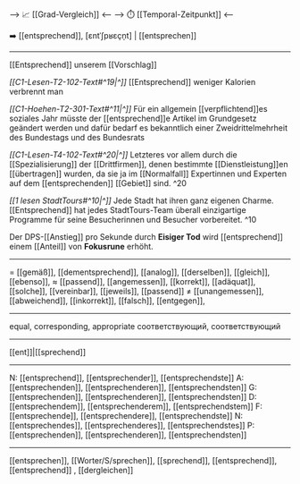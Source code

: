 --> 📈 [[Grad-Vergleich]] <--
--> ⏱️ [[Temporal-Zeitpunkt]] <--

➡️ [[entsprechend]], [ɛntˈʃpʁɛçn̩t]  |  [[entsprechen]]

---
[[Entsprechend]] unserem [[Vorschlag]] 

*[[C1-Lesen-T2-102-Text#^19|^]]* [[Entsprechend]] weniger Kalorien verbrennt man

*[[C1-Hoehen-T2-301-Text#^11|^]]* Für ein allgemein [[verpflichtend]]es soziales Jahr müsste der [[entsprechend]]e Artikel im Grundgesetz geändert werden und dafür bedarf es bekanntlich einer Zweidrittelmehrheit des Bundestags und des Bundesrats


*[[C1-Lesen-T4-102-Text#^20|^]]* Letzteres vor allem durch die [[Spezialisierung]] der [[Drittfirmen]], denen bestimmte [[Dienstleistung]]en [[übertragen]] wurden, da sie ja im [[Normalfall]] Expertinnen und Experten auf dem [[entsprechenden]] [[Gebiet]] sind. ^20


*[[1 lesen StadtTours#^10|^]]* Jede Stadt hat ihren ganz eigenen Charme. [[Entsprechend]] hat jedes StadtTours-Team überall einzigartige Programme für seine Besucherinnen und Besucher vorbereitet. ^10


Der DPS-[[Anstieg]] pro Sekunde durch **Eisiger Tod** wird [[entsprechend]] einem [[Anteil]] von **Fokusrune** erhöht.

---
= [[gemäß]], [[dementsprechend]], [[analog]], [[derselben]], [[gleich]],  [[ebenso]],
≈ [[passend]], [[angemessen]], [[korrekt]], [[adäquat]],  [[solche]], [[vereinbar]], [[jeweils]],  [[passend]]
≠ [[unangemessen]], [[abweichend]], [[inkorrekt]], [[falsch]],  [[entgegen]],

---
equal, corresponding, appropriate
соответствующий, соответствующий

---
[[ent]]|[[sprechend]]

---
N: [[entsprechend]], [[entsprechender]], [[entsprechendste]]
A: [[entsprechenden]], [[entsprechenderen]], [[entsprechendsten]]
G: [[entsprechenden]], [[entsprechenderen]], [[entsprechendsten]]
D: [[entsprechendem]], [[entsprechenderem]], [[entsprechendstem]]
F: [[entsprechende]], [[entsprechendere]], [[entsprechendste]]
N: [[entsprechendes]], [[entsprechenderes]], [[entsprechendstes]]
P: [[entsprechenden]], [[entsprechenderen]], [[entsprechendsten]]

---
[[entsprechen]], [[Worter/S/sprechen]], [[sprechend]], [[entsprechend]], [[entsprechend]]
, [[dergleichen]]